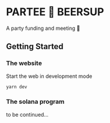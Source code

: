 # PARTEE 🥳 BEERSUP

A party funding and meeting 🍻

## Getting Started

### The website

Start the web in development mode

```bash
yarn dev
```

### The solana program

to be continued...
